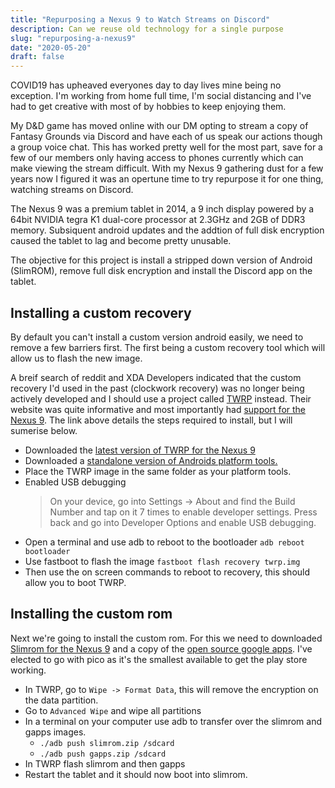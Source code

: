 ```yaml
---
title: "Repurposing a Nexus 9 to Watch Streams on Discord"
description: Can we reuse old technology for a single purpose
slug: "repurposing-a-nexus9"
date: "2020-05-20"
draft: false
---
```

COVID19 has upheaved everyones day to day lives mine being no exception. I'm working from home full time, I'm social distancing and I've had to get creative with most of by hobbies to keep enjoying them.

My D&D game has moved online with our DM opting to stream a copy of Fantasy Grounds via Discord and have each of us speak our actions though a group voice chat. This has worked pretty well for the most part, save for a few of our members only having access to phones currently which can make viewing the stream difficult. With my Nexus 9 gathering dust for a few years now I figured it was an opertune time to try repurpose it for one thing, watching streams on Discord.

The Nexus 9 was a premium tablet in 2014, a 9 inch display powered by a 64bit NVIDIA tegra K1 dual-core processor at 2.3GHz and 2GB of DDR3 memory. Subsiquent android updates and the addtion of full disk encryption caused the tablet to lag and become pretty unusable.

The objective for this project is install a stripped down version of Android (SlimROM), remove full disk encryption and install the Discord app on the tablet.

## Installing a custom recovery
By default you can't install a custom version android easily, we need to remove a few barriers first. The first being a custom recovery tool which will allow us to flash the new image.

A breif search of reddit and XDA Developers indicated that the custom recovery I'd used in the past (clockwork recovery) was no longer being actively developed and I should use a project called [TWRP](https://twrp.me/about/) instead. Their website was quite informative and most importantly had [support for the Nexus 9](https://twrp.me/htc/htcnexus9.html#fastboot-install). The link above details the steps required to install, but I will sumerise below.

* Downloaded the [latest version of TWRP for the Nexus 9](https://eu.dl.twrp.me/flounder/)
* Downloaded a [standalone version of Androids platform tools.](https://developer.android.com/studio/releases/platform-tools)
* Place the TWRP image in the same folder as your platform tools.
* Enabled USB debugging
    >On your device, go into Settings -> About and find the Build Number and tap on it 7 times to enable developer settings. Press back and go into Developer Options and enable USB debugging.
* Open a terminal and use adb to reboot to the bootloader `adb reboot bootloader`
* Use fastboot to flash the image `fastboot flash recovery twrp.img`
* Then use the on screen commands to reboot to recovery, this should allow you to boot TWRP.

## Installing the custom rom
Next we're going to install the custom rom. For this we need to downloaded [Slimrom for the Nexus 9](https://slimroms.org/#/device/flounder) and a copy of the [open source google apps](https://opengapps.org/). I've elected to go with pico as it's the smallest available to get the play store working.

* In TWRP, go to `Wipe -> Format Data`, this will remove the encryption on the data partition. 
* Go to `Advanced Wipe` and wipe all partitions
* In a terminal on your computer use adb to transfer over the slimrom and gapps images. 
    * `./adb push slimrom.zip /sdcard`
    * `./adb push gapps.zip /sdcard`
* In TWRP flash slimrom and then gapps
* Restart the tablet and it should now boot into slimrom.